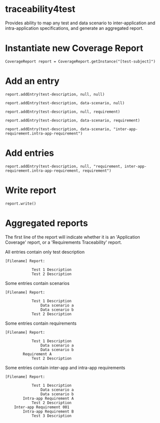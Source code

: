 # traceability4test
Provides ability to map any test and data scenario to inter-application and intra-application specifications, and generate an aggregated report.

# Instantiate new Coverage Report
`CoverageReport report = CoverageReport.getInstance("[test-subject]")`

# Add an entry
    report.addEntry(test-description, null, null)

    report.addEntry(test-description, data-scenario, null)

    report.addEntry(test-description, null, requirement)

    report.addEntry(test-description, data-scenario, requirement)

    report.addEntry(test-description, data-scenario, "inter-app-requirement.intra-app-requirement")

# Add entries

    report.addEntry(test-description, null, "requirement, inter-app-requirement.intra-app-requirement, requirement")

# Write report
`report.write()`

# Aggregated reports
The first line of the report will indicate whether it is an 'Application Coverage' report, or a 'Requirements Traceability' report.

All entries contain only test description

    [Filename] Report:

                Test 1 Description
                Test 2 Description

Some entries contain scenarios

    [Filename] Report:

                Test 1 Description
                    Data scenario a
                    Data scenario b
                Test 2 Description

Some entries contain requirements

    [Filename] Report:
    
                Test 1 Description
                    Data scenario a
                    Data scenario b
            Requirement A
                Test 2 Description
        
Some entries contain inter-app and intra-app requirements

    [Filename] Report:
    
                Test 1 Description
                    Data scenario a
                    Data scenario b
            Intra-app Requirement A
                Test 2 Description
        Inter-app Requirement 001
            Intra-app Requirement B
                Test 3 Description
